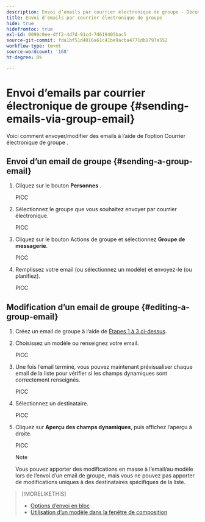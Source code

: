 ```yaml
---
description: Envoi d’emails par courrier électronique de groupe - Documents Marketo - Documentation du produit
title: Envoi d’emails par courrier électronique de groupe
hide: true
hidefromtoc: true
exl-id: 0099c0ee-dff2-4d7d-91cd-7d619405bac5
source-git-commit: fda1bf51d4016a61c41be9acba4771db1797a552
workflow-type: tm+mt
source-wordcount: '168'
ht-degree: 0%

---
```


# Envoi d’emails par courrier électronique de groupe {#sending-emails-via-group-email}

Voici comment envoyer/modifier des emails à l’aide de l’option Courrier électronique de groupe .

## Envoi d’un email de groupe {#sending-a-group-email}

1. Cliquez sur le bouton **Personnes** .

   PICC

1. Sélectionnez le groupe que vous souhaitez envoyer par courrier électronique.

   PICC

1. Cliquez sur le bouton Actions de groupe et sélectionnez **Groupe de messagerie**.

   PICC

1. Remplissez votre email (ou sélectionnez un modèle) et envoyez-le (ou planifiez).

   PICC

## Modification d’un email de groupe {#editing-a-group-email}

1. Créez un email de groupe à l’aide de [Étapes 1 à 3 ci-dessus](#sending-a-group-email).

1. Choisissez un modèle ou renseignez votre email.

   PICC

1. Une fois l’email terminé, vous pouvez maintenant prévisualiser chaque email de la liste pour vérifier si les champs dynamiques sont correctement renseignés.

   PICC

1. Sélectionnez un destinataire.

   PICC

1. Cliquez sur **Aperçu des champs dynamiques**, puis affichez l’aperçu à droite.

   PICC

   >[!NOTE]
   >
   >Vous pouvez apporter des modifications en masse à l’email/au modèle lors de l’envoi d’un email de groupe, mais vous ne pouvez pas apporter de modifications uniques à des destinataires spécifiques de la liste.

>[!MORELIKETHIS]
>
>* [Options d’envoi en bloc](/help/marketo/product-docs/marketo-sales-connect/email/using-the-compose-window/bulk-sending-options.md)
>* [Utilisation d’un modèle dans la fenêtre de composition](/help/marketo/product-docs/marketo-sales-connect/email/using-the-compose-window/using-a-template-in-the-compose-window.md)

